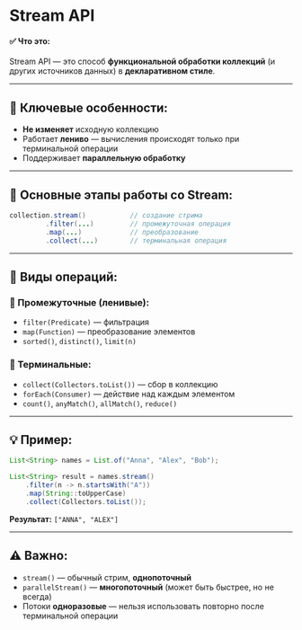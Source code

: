 # Stream API

#### ✅ Что это:

Stream API — это способ **функциональной обработки коллекций** (и других источников данных) в **декларативном стиле**.

---

## 🔧 Ключевые особенности:

* **Не изменяет** исходную коллекцию
* Работает **лениво** — вычисления происходят только при терминальной операции
* Поддерживает **параллельную обработку**

---

## 🧱 Основные этапы работы со Stream:

```java
collection.stream()           // создание стрима
         .filter(...)         // промежуточная операция
         .map(...)            // преобразование
         .collect(...)        // терминальная операция
```

---

## 🔁 Виды операций:

### 🔹 Промежуточные (ленивые):

* `filter(Predicate)` — фильтрация
* `map(Function)` — преобразование элементов
* `sorted()`, `distinct()`, `limit(n)`

### 🔸 Терминальные:

* `collect(Collectors.toList())` — сбор в коллекцию
* `forEach(Consumer)` — действие над каждым элементом
* `count()`, `anyMatch()`, `allMatch()`, `reduce()`

---

## 💡 Пример:

```java
List<String> names = List.of("Anna", "Alex", "Bob");

List<String> result = names.stream()
    .filter(n -> n.startsWith("A"))
    .map(String::toUpperCase)
    .collect(Collectors.toList());
```

**Результат:** `["ANNA", "ALEX"]`

---

## ⚠️ Важно:

* `stream()` — обычный стрим, **однопоточный**
* `parallelStream()` — **многопоточный** (может быть быстрее, но не всегда)
* Потоки **одноразовые** — нельзя использовать повторно после терминальной операции
